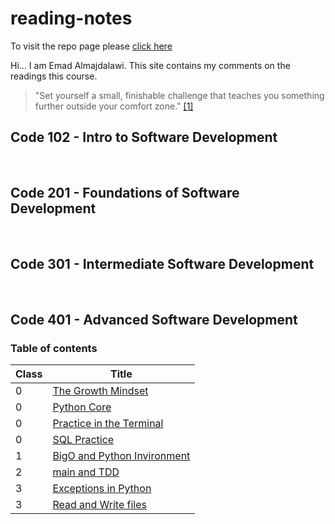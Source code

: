 # reading-notes

To visit the repo page please [click here](https://e97m.github.io/reading-notes) 

Hi... I am Emad Almajdalawi. This site contains my comments on the readings this course.

 >"Set yourself a small, finishable challenge that teaches you something further outside your comfort zone." [[1]](https://web.archive.org/web/20160616225417/http://www.happybearsoftware.com/upgrade-your-technical-skills-with-deliberate-practice)

## Code 102 - Intro to Software Development

<br>

## Code 201 - Foundations of Software Development

<br>

## Code 301 - Intermediate Software Development

<br>

## Code 401 - Advanced Software Development

### Table of contents

| Class | Title |
| ----------- | ----------- |
| 0 | [The Growth Mindset](The-Growth-Mindset.md) |
| 0 | [Python Core](Python-core.md) |
|0| [Practice in the Terminal](Practice-in-the-Terminal.md) |
|0| [SQL Practice](SQL-Practice.md) |
|1| [BigO and Python Invironment](BigO-and-Python-Invironment.md) |
|2|[main and TDD](main-and-TDD.md)|
|3|[Exceptions in Python](Exceptions.md)
|3|[Read and Write files](Read-and-Write-Files.md)|